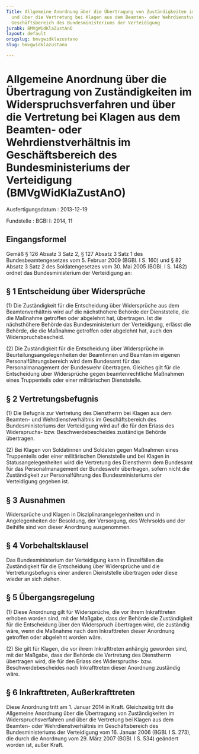 ```yaml
---
Title: Allgemeine Anordnung über die Übertragung von Zuständigkeiten im Widerspruchsverfahren
  und über die Vertretung bei Klagen aus dem Beamten- oder Wehrdienstverhältnis im
  Geschäftsbereich des Bundesministeriums der Verteidigung
jurabk: BMVgWidKlaZustAnO
layout: default
origslug: bmvgwidklazustano
slug: bmvgwidklazustano

---
```


# Allgemeine Anordnung über die Übertragung von Zuständigkeiten im Widerspruchsverfahren und über die Vertretung bei Klagen aus dem Beamten- oder Wehrdienstverhältnis im Geschäftsbereich des Bundesministeriums der Verteidigung (BMVgWidKlaZustAnO)

Ausfertigungsdatum
:   2013-12-19

Fundstelle
:   BGBl I: 2014, 11


## Eingangsformel

Gemäß § 126 Absatz 3 Satz 2, § 127 Absatz 3 Satz 1 des Bundesbeamtengesetzes vom 5. Februar 2009 (BGBl. I S. 160) und § 82 Absatz 3 Satz 2 des Soldatengesetzes vom 30. Mai 2005 (BGBl. I S. 1482) ordnet das Bundesministerium der Verteidigung an:


## § 1 Entscheidung über Widersprüche

(1) Die Zuständigkeit für die Entscheidung über Widersprüche aus dem Beamtenverhältnis wird auf die nächsthöhere Behörde der Dienststelle, die die Maßnahme getroffen oder abgelehnt hat, übertragen. Ist die nächsthöhere Behörde das Bundesministerium der Verteidigung, erlässt die Behörde, die die Maßnahme getroffen oder abgelehnt hat, auch den Widerspruchsbescheid.

(2) Die Zuständigkeit für die Entscheidung über Widersprüche in Beurteilungsangelegenheiten der Beamtinnen und Beamten im eigenen Personalführungsbereich wird dem Bundesamt für das Personalmanagement der Bundeswehr übertragen. Gleiches gilt für die Entscheidung über Widersprüche gegen beamtenrechtliche Maßnahmen eines Truppenteils oder einer militärischen Dienststelle.


## § 2 Vertretungsbefugnis

(1) Die Befugnis zur Vertretung des Dienstherrn bei Klagen aus dem Beamten- und Wehrdienstverhältnis im Geschäftsbereich des Bundesministeriums der Verteidigung wird auf die für den Erlass des Widerspruchs- bzw. Beschwerdebescheides zuständige Behörde übertragen.

(2) Bei Klagen von Soldatinnen und Soldaten gegen Maßnahmen eines Truppenteils oder einer militärischen Dienststelle und bei Klagen in Statusangelegenheiten wird die Vertretung des Dienstherrn dem Bundesamt für das Personalmanagement der Bundeswehr übertragen, sofern nicht die Zuständigkeit zur Personalführung des Bundesministeriums der Verteidigung gegeben ist.


## § 3 Ausnahmen

Widersprüche und Klagen in Disziplinarangelegenheiten und in Angelegenheiten der Besoldung, der Versorgung, des Wehrsolds und der Beihilfe sind von dieser Anordnung ausgenommen.


## § 4 Vorbehaltsklausel

Das Bundesministerium der Verteidigung kann in Einzelfällen die Zuständigkeit für die Entscheidung über Widersprüche und die Vertretungsbefugnis einer anderen Dienststelle übertragen oder diese wieder an sich ziehen.


## § 5 Übergangsregelung

(1) Diese Anordnung gilt für Widersprüche, die vor ihrem Inkrafttreten erhoben worden sind, mit der Maßgabe, dass der Behörde die Zuständigkeit für die Entscheidung über den Widerspruch übertragen wird, die zuständig wäre, wenn die Maßnahme nach dem Inkrafttreten dieser Anordnung getroffen oder abgelehnt worden wäre.

(2) Sie gilt für Klagen, die vor ihrem Inkrafttreten anhängig geworden sind, mit der Maßgabe, dass der Behörde die Vertretung des Dienstherrn übertragen wird, die für den Erlass des Widerspruchs- bzw. Beschwerdebescheides nach Inkrafttreten dieser Anordnung zuständig wäre.


## § 6 Inkrafttreten, Außerkrafttreten

Diese Anordnung tritt am 1. Januar 2014 in Kraft. Gleichzeitig tritt die Allgemeine Anordnung über die Übertragung von Zuständigkeiten im Widerspruchsverfahren und über die Vertretung bei Klagen aus dem Beamten- oder Wehrdienstverhältnis im Geschäftsbereich des Bundesministeriums der Verteidigung vom 16. Januar 2006 (BGBl. I S. 273), die durch die Anordnung vom 29. März 2007 (BGBl. I S. 534) geändert worden ist, außer Kraft.

